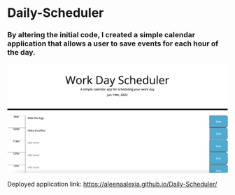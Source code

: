 # Daily-Scheduler

### By altering the initial code, I created a simple calendar application that allows a user to save events for each hour of the day.

<img src="assets/Screen Shot 2022-06-19 at 1.04.38 PM.png">

Deployed application link: https://aleenaalexia.github.io/Daily-Scheduler/


